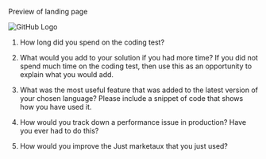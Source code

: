 Preview of  landing page

![GitHub Logo](/static/preview1.png)

1. How long did you spend on the coding test?

2. What would you add to your solution if you had more time? If you did not spend much time on the coding test, then use this as an opportunity to explain what you would add.

3. What was the most useful feature that was added to the latest version of your chosen language? Please include a snippet of code that shows how you have used it.

4. How would you track down a performance issue in production? Have you ever had to do this?

5. How would you improve the Just marketaux that you just used?

